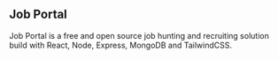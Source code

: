 ## Job Portal

Job Portal is a free and open source job hunting and recruiting solution build with React, Node, Express, MongoDB and TailwindCSS.
